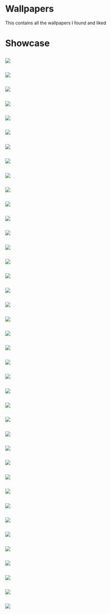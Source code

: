 # Wallpapers

This contains all the wallpapers I found and liked

# Showcase

![](./wallpapers/1000_sunny_one_piece.jpg)
---
![](./wallpapers/Milky_Way.jpg)
---
![](./wallpapers/Vagabond-mushashi-sasaki.jpg)
---
![](./wallpapers/abstract-waves.jpg)
---
![](./wallpapers/anime-city.jpg)
---
![](./wallpapers/anime-girl-beautiful.jpeg)
---
![](./wallpapers/anime-girl-savage.jpg)
---
![](./wallpapers/arch-black-1.png)
---
![](./wallpapers/arch-black-2.png)
---
![](./wallpapers/arch-black-4k.png)
---
![](./wallpapers/arch-mountain.jpg)
---
![](./wallpapers/artistic-sky-mocha.png)
---
![](./wallpapers/autumn.png)
---
![](./wallpapers/awesome-arch.png)
---
![](./wallpapers/black-hole-interstellar.jpg)
---
![](./wallpapers/calabera-laka-laka.png)
---
![](./wallpapers/cat-mochiata.png)
---
![](./wallpapers/cat_fish.png)
---
![](./wallpapers/cat_leaves.png)
---
![](./wallpapers/cityscape-futuristic.png)
---
![](./wallpapers/download.jpeg)
---
![](./wallpapers/earth_sun.png)
---
![](./wallpapers/flowers-catppuccin.png)
---
![](./wallpapers/girl-getting-out-of-the-train-3-3840×2160.jpg)
---
![](./wallpapers/greenforest.png)
---
![](./wallpapers/joyboy.png)
---
![](./wallpapers/kaido-onepiece.jpg)
---
![](./wallpapers/kurz-style.png)
---
![](./wallpapers/main_image_star-forming_region_carina_nircam_final-5mb.jpg)
---
![](./wallpapers/moon.jpeg)
---
![](./wallpapers/mountain.jpg)
---
![](./wallpapers/mountain2.jpg)
---
![](./wallpapers/night-sky.png)
---
![](./wallpapers/river-reflectting-the-woods.jpg)
---
![](./wallpapers/saitama-opm.png)
---
![](./wallpapers/shigeo-kageyama-rage-mob-psycho-100-4k-3840×2160.jpg)
---
![](./wallpapers/shooting-star-anime-style.jpg)
---
![](./wallpapers/staring-into-the-woods-3840×2160.jpg)
---
![](./wallpapers/wp1959331-mob-psycho-100-wallpapers.png)
---
